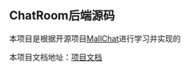 <h2>ChatRoom后端源码</h2>
<p>本项目是根据开源项目<a href="https://github.com/zongzibinbin/MallChat">MallChat</a>进行学习并实现的</p>
<p>本项目文档地址：<a href="https://www.yuque.com/u41923960/gkzeg2/crnn1d5gfyic594z?singleDoc# 《Chat项目》">项目文档</a></p>
